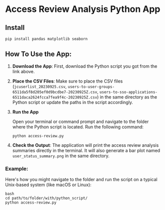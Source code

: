 # Access Review Analysis Python App

## Install

`pip install pandas matplotlib seaborn`

## How To Use the App:

1. **Download the App**: First, download the Python script you got from the link above.

2. **Place the CSV Files**: Make sure to place the CSV files (`jcuserlist_20230925.csv`, `users-to-user-groups-6511da5f8d205ef0d9bcdbe7-20230925Z.csv`, `users-to-sso-applications-6511daca2624fcca7fea9f4c-20230925Z.csv`) in the same directory as the Python script or update the paths in the script accordingly.

3. **Run the App**

   Open your terminal or command prompt and navigate to the folder where the Python script is located. Run the following command:

   ```
   python access-review.py
   ```

4. **Check the Output**: The application will print the access review analysis summaries directly in the terminal. It will also generate a bar plot named `user_status_summary.png` in the same directory.

### Example:

Here's how you might navigate to the folder and run the script on a typical Unix-based system (like macOS or Linux):

```
bash
cd path/to/folder/with/python_script/
python access-review.py
```


